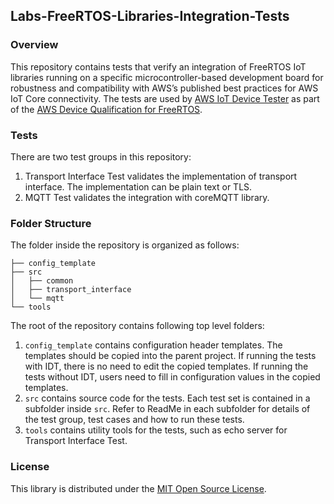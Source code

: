 ## Labs-FreeRTOS-Libraries-Integration-Tests

### Overview
This repository contains tests that verify an integration of FreeRTOS IoT libraries
running on a specific microcontroller-based development board for robustness and
compatibility with AWS’s published best practices for AWS IoT Core connectivity.
The tests are used by [AWS IoT Device Tester](https://docs.aws.amazon.com/freertos/latest/userguide/device-tester-for-freertos-ug.html)
as part of the [AWS Device Qualification for FreeRTOS](https://docs.aws.amazon.com/freertos/latest/qualificationguide/afr-qualification.html).

### Tests
There are two test groups in this repository:
1. Transport Interface Test validates the implementation of transport interface. The implementation can be plain text or TLS.
2. MQTT Test validates the integration with coreMQTT library.


### Folder Structure
The folder inside the repository is organized as follows:
```
├── config_template
├── src
│   ├── common
│   ├── transport_interface
│   └── mqtt
└── tools
```
The root of the repository contains following top level folders:
1. `config_template` contains configuration header templates. The templates should be copied into the parent project.
If running the tests with IDT, there is no need to edit the
copied templates. If running the tests without IDT, users need to fill in configuration values in the copied templates.
2. `src` contains source code for the tests. Each test set is contained in a subfolder inside `src`.
Refer to ReadMe in each subfolder for details of the test group, test cases and how to run these tests.
3. `tools` contains utility tools for the tests, such as echo server for Transport Interface Test.

### License
This library is distributed under the [MIT Open Source License](LICENSE).

